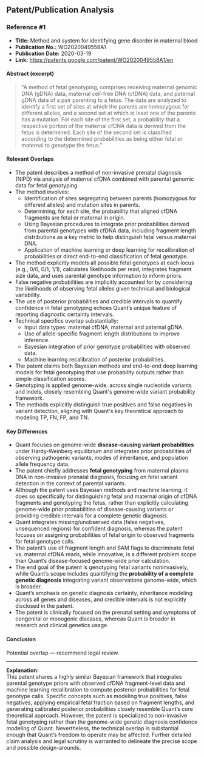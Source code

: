 ## Patent/Publication Analysis

### Reference #1

- **Title:** Method and system for identifying gene disorder in maternal blood
- **Publication No.:** WO2020049558A1
- **Publication Date:** 2020-03-19
- **Link:** https://patents.google.com/patent/WO2020049558A1/en

#### Abstract (excerpt)

> "A method of fetal genotyping, comprises receiving maternal genomic DNA (gDNA) data, maternal cell-free DNA (cfDNA) data, and paternal gDNA data of a pair parenting to a fetus. The data are analyzed to identify a first set of sites at which the parents are homozygous for different alleles, and a second set at which at least one of the parents has a mutation. For each site of the first set, a probability that a respective portion of the maternal cfDNA data is derived from the fetus is determined. Each site of the second set is classified according to the determined probabilities as being either fetal or maternal to genotype the fetus."

#### Relevant Overlaps

- The patent describes a method of non-invasive prenatal diagnosis (NIPD) via analysis of maternal cfDNA combined with parental genomic data for fetal genotyping.
- The method involves:
  - Identification of sites segregating between parents (homozygous for different alleles) and mutation sites in parents.
  - Determining, for each site, the probability that aligned cfDNA fragments are fetal or maternal in origin.
  - Using Bayesian procedures to integrate prior probabilities derived from parental genotypes with cfDNA data, including fragment length distributions as a key metric to help distinguish fetal versus maternal DNA.
  - Application of machine learning or deep learning for recalibration of probabilities or direct end-to-end classification of fetal genotype.
- The method explicitly models all possible fetal genotypes at each locus (e.g., 0/0, 0/1, 1/1), calculates likelihoods per read, integrates fragment size data, and uses parental genotype information to inform priors.
- False negative probabilities are implicitly accounted for by considering the likelihoods of observing fetal alleles given technical and biological variability.
- The use of posterior probabilities and credible intervals to quantify confidence in fetal genotyping echoes Quant’s unique feature of reporting diagnostic certainty intervals.
- Technical specifics overlap substantially:
  - Input data types: maternal cfDNA, maternal and paternal gDNA.
  - Use of allele-specific fragment length distributions to improve inference.
  - Bayesian integration of prior genotype probabilities with observed data.
  - Machine learning recalibration of posterior probabilities.
- The patent claims both Bayesian methods and end-to-end deep learning models for fetal genotyping that use probability outputs rather than simple classification scores.
- Genotyping is applied genome-wide, across single nucleotide variants and indels, closely resembling Quant's genome-wide variant probability framework.
- The methods explicitly distinguish true positives and false negatives in variant detection, aligning with Quant's key theoretical approach to modeling TP, FN, FP, and TN.

#### Key Differences

- Quant focuses on genome-wide **disease-causing variant probabilities** under Hardy-Weinberg equilibrium and integrates prior probabilities of observing pathogenic variants, modes of inheritance, and population allele frequency data.
- The patent chiefly addresses **fetal genotyping** from maternal plasma DNA in non-invasive prenatal diagnosis, focusing on fetal variant detection in the context of parental variants.
- Although the patent uses Bayesian methods and machine learning, it does so specifically for distinguishing fetal and maternal origin of cfDNA fragments and genotyping the fetus, rather than explicitly calculating genome-wide prior probabilities of disease-causing variants or providing credible intervals for a complete genetic diagnosis.
- Quant integrates missing/unobserved data (false negatives, unsequenced regions) for confident diagnosis, whereas the patent focuses on assigning probabilities of fetal origin to observed fragments for fetal genotype calls.
- The patent’s use of fragment length and SAM flags to discriminate fetal vs. maternal cfDNA reads, while innovative, is a different problem scope than Quant’s disease-focused genome-wide prior calculation.
- The end goal of the patent is genotyping fetal variants noninvasively, while Quant’s scope includes quantifying the **probability of a complete genetic diagnosis** integrating variant observations genome-wide, which is broader.
- Quant’s emphasis on genetic diagnosis certainty, inheritance modeling across all genes and diseases, and credible intervals is not explicitly disclosed in the patent.
- The patent is clinically focused on the prenatal setting and symptoms of congenital or monogenic diseases, whereas Quant is broader in research and clinical genetics usage.

#### Conclusion

Potential overlap — recommend legal review.

---

**Explanation:**  
This patent shares a highly similar Bayesian framework that integrates parental genotype priors with observed cfDNA fragment-level data and machine learning recalibration to compute posterior probabilities for fetal genotype calls. Specific concepts such as modeling true positives, false negatives, applying empirical fetal fraction based on fragment lengths, and generating calibrated posterior probabilities closely resemble Quant’s core theoretical approach. However, the patent is specialized to non-invasive fetal genotyping rather than the genome-wide genetic diagnosis confidence modeling of Quant. Nevertheless, the technical overlap is substantial enough that Quant’s freedom to operate may be affected. Further detailed claim analysis and legal scrutiny is warranted to delineate the precise scope and possible design-arounds.